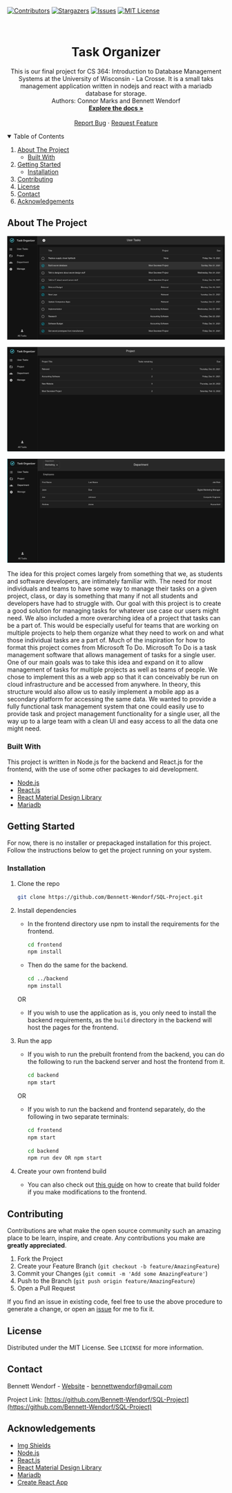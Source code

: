<!--
*** This readme is inspired by the Best-README-Template available at https://github.com/othneildrew/Best-README-Template. Thanks to othneildrew for the inspiration!
-->


<!-- PROJECT SHIELDS -->
<!--
*** I'm using markdown "reference style" links for readability.
*** Reference links are enclosed in brackets [ ] instead of parentheses ( ).
*** See the bottom of this document for the declaration of the reference variables
*** for contributors-url, forks-url, etc. This is an optional, concise syntax you may use.
*** https://www.markdownguide.org/basic-syntax/#reference-style-links
-->
[![Contributors][contributors-shield]][contributors-url]
[![Stargazers][stars-shield]][stars-url]
[![Issues][issues-shield]][issues-url]
[![MIT License][license-shield]][license-url]
<!-- [![Forks][forks-shield]][forks-url] -->


<!-- PROJECT LOGO -->
<br />
<p align="center">
  <!-- TODO Add logo here -->
  <!-- <a href="https://github.com/bennett-wendorf/SQL-Project">
    <img src="images/logo.png" alt="Logo" width="80" height="80">
  </a> -->

  <h1 align="center">Task Organizer</h3>

  <p align="center">
    This is our final project for CS 364: Introduction to Database Management Systems at the University of Wisconsin - La Crosse. It is a small taks management application written in nodejs and react with a mariadb database for storage.
    <br/>
    Authors: Connor Marks and Bennett Wendorf
    <br />
    <a href="https://github.com/bennett-wendorf/SQL-Project"><strong>Explore the docs »</strong></a>
    <br />
    <br />
    <a href="https://github.com/bennett-wendorf/SQL-Project/issues">Report Bug</a>
    ·
    <a href="https://github.com/bennett-wendorf/SQL-Project/issues">Request Feature</a>
  </p>
</p>



<!-- TABLE OF CONTENTS -->
<details open="open">
  <summary>Table of Contents</summary>
  <ol>
    <li>
      <a href="#about-the-project">About The Project</a>
      <ul>
        <li><a href="#built-with">Built With</a></li>
      </ul>
    </li>
    <li>
      <a href="#getting-started">Getting Started</a>
      <ul>
        <li><a href="#installation">Installation</a></li>
      </ul>
    </li>
    <li><a href="#contributing">Contributing</a></li>
    <li><a href="#license">License</a></li>
    <li><a href="#contact">Contact</a></li>
    <li><a href="#acknowledgements">Acknowledgements</a></li>
  </ol>
</details>



<!-- ABOUT THE PROJECT -->
## About The Project

<p align='center'><img src='User_Tasks_Page_12-03-21.png'></p>
<p align='center'><img src='Project_Page_12-03-21.png'></p>
<p align='center'><img src='Dept_Page_12-03-21.png'></p>

The idea for this project comes largely from something that we, as students and software developers, are intimately familiar with. The need for most individuals and teams to have some way to manage their tasks on a given project, class, or day is something that many if not all students and developers have had to struggle with. Our goal with this project is to create a good solution for managing tasks for whatever use case our users might need. We also included a more overarching idea of a project that tasks can be a part of. This would be especially useful for teams that are working on multiple projects to help them organize what they need to work on and what those individual tasks are a part of. Much of the inspiration for how to format this project comes from Microsoft To Do. Microsoft To Do is a task management software that allows management of tasks for a single user. One of our main goals was to take this idea and expand on it to allow management of tasks for multiple projects as well as teams of people. We chose to implement this as a web app so that it can conceivably be run on cloud infrastructure and be accessed from anywhere. In theory, this structure would also allow us to easily implement a mobile app as a secondary platform for accessing the same data. We wanted to provide a fully functional task management system that one could easily use to provide task and project management functionality for a single user, all the way up to a large team with a clean UI and easy access to all the data one might need.

### Built With

This project is written in Node.js for the backend and React.js for the frontend, with the use of some other packages to aid development. 
* [Node.js](https://nodejs.org/en/)
* [React.js](https://reactjs.org/)
* [React Material Design Library](https://mui.com/)
* [Mariadb](https://mariadb.org/)



<!-- GETTING STARTED -->
## Getting Started

For now, there is no installer or prepackaged installation for this project. Follow the instructions below to get the project running on your system.

### Installation

1. Clone the repo
   ```sh
   git clone https://github.com/Bennett-Wendorf/SQL-Project.git
   ```
2. Install dependencies
    * In the frontend directory use npm to install the requirements for the frontend.
      ```sh
      cd frontend
      npm install
      ```
    * Then do the same for the backend.
      ```sh
      cd ../backend
      npm install
      ```
    OR
    * If you wish to use the application as is, you only need to install the backend requirements, as the `build` directory in the backend will host the pages for the frontend.
3. Run the app
    * If you wish to run the prebuilt frontend from the backend, you can do the following to run the backend server and host the frontend from it.
      ```sh
      cd backend
      npm start
      ```
    OR
    * If you wish to run the backend and frontend separately, do the following in two separate terminals:
      ```sh
      cd frontend
      npm start
      ```
      ```sh
      cd backend
      npm run dev OR npm start
      ```
    
4. Create your own frontend build
    * You can also check out [this guide](https://create-react-app.dev/docs/production-build/) on how to create that build folder if you make modifications to the frontend. 


<!-- CONTRIBUTING -->
## Contributing

Contributions are what make the open source community such an amazing place to be learn, inspire, and create. Any contributions you make are **greatly appreciated**.

1. Fork the Project
2. Create your Feature Branch (`git checkout -b feature/AmazingFeature`)
3. Commit your Changes (`git commit -m 'Add some AmazingFeature'`)
4. Push to the Branch (`git push origin feature/AmazingFeature`)
5. Open a Pull Request

If you find an issue in existing code, feel free to use the above procedure to generate a change, or open an [issue](https://github.com/Bennett-Wendorf/SQL-Project/issues) for me to fix it.


<!-- LICENSE -->
## License

Distributed under the MIT License. See `LICENSE` for more information.



<!-- CONTACT -->
## Contact

Bennett Wendorf - [Website](https://bennett-wendorf.github.io/) - bennettwendorf@gmail.com

Project Link: [https://github.com/Bennett-Wendorf/SQL-Project](https://github.com/Bennett-Wendorf/SQL-Project)



<!-- ACKNOWLEDGEMENTS -->
## Acknowledgements
* [Img Shields](https://shields.io)
* [Node.js](https://nodejs.org/en/)
* [React.js](https://reactjs.org/)
* [React Material Design Library](https://mui.com/)
* [Mariadb](https://mariadb.org/)
* [Create React App](https://create-react-app.dev/)



<!-- MARKDOWN LINKS & IMAGES -->
<!-- https://www.markdownguide.org/basic-syntax/#reference-style-links -->
[contributors-shield]: https://img.shields.io/github/contributors/bennett-wendorf/SQL-Project.svg?style=flat&color=informational
[contributors-url]: https://github.com/bennett-wendorf/SQL-Project/graphs/contributors
[forks-shield]: https://img.shields.io/github/forks/bennett-wendorf/SQL-Project.svg?style=flat
[forks-url]: https://github.com/bennett-wendorf/SQL-Project/network/members
[stars-shield]: https://img.shields.io/github/stars/bennett-wendorf/SQL-Project.svg?style=flat&color=yellow
[stars-url]: https://github.com/bennett-wendorf/SQL-Project/stargazers
[issues-shield]: https://img.shields.io/github/issues/bennett-wendorf/SQL-Project.svg?style=flat&color=red
[issues-url]: https://github.com/bennett-wendorf/SQL-Project/issues
[license-shield]: https://img.shields.io/github/license/bennett-wendorf/SQL-Project.svg?style=flat
[license-url]: https://github.com/bennett-wendorf/SQL-Project/blob/master/LICENSE
